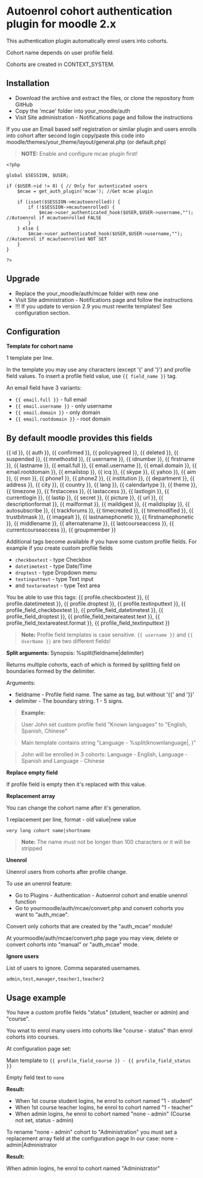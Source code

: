 # Autoenrol cohort authentication plugin for moodle 2.x

This authentication plugin automatically enrol users into cohorts.

Cohort name depends on user profile field.

Cohorts are created in CONTEXT_SYSTEM.

## Installation

 * Download the archive and extract the files, or clone the repository from GitHub
 * Copy the 'mcae' folder into your_moodle/auth
 * Visit Site administration - Notifications page and follow the instructions

If you use an Email based self registration or similar plugin and users enrolls into cohort after second login copy/paste this code into moodle/themes/your_theme/layout/general.php (or default.php)

> **NOTE:** Enable and configure mcae plugin first!


    <?php

    global $SESSION, $USER;

    if ($USER->id != 0) { // Only for autenticated users
        $mcae = get_auth_plugin('mcae'); //Get mcae plugin

        if (isset($SESSION->mcautoenrolled)) {
            if (!$SESSION->mcautoenrolled) {
                $mcae->user_authenticated_hook($USER,$USER->username,""); //Autoenrol if mcautoenrolled FALSE
            }
        } else {
            $mcae->user_authenticated_hook($USER,$USER->username,""); //Autoenrol if mcautoenrolled NOT SET
        }
    }

    ?>

## Upgrade

 * Replace the your_moodle/auth/mcae folder with new one
 * Visit Site administration - Notifications page and follow the instructions
 * !!! If you update to version 2.9 you must rewrite templates! See configuration section.
 
## Configuration

**Template for cohort name**

1 template per line.

In the template you may use any characters (except '{' and '}') and profile field values. To insert a profile field value, use `{{ field_name }}` tag.

An email field have 3 variants:
 * `{{ email.full }}` - full email
 * `{{ email.username }}` - only username
 * `{{ email.domain }}` - only domain
 * `{{ email.rootdomain }}` - root domain

## By default moodle provides this fields

{{ id }}, {{ auth }}, {{ confirmed }}, {{ policyagreed }}, {{ deleted }}, {{ suspended }}, {{ mnethostid }}, {{ username }}, {{ idnumber }}, {{ firstname }}, {{ lastname }},
{{ email.full }}, {{ email.username }}, {{ email.domain }}, {{ email.rootdomain }}, {{ emailstop }},
{{ icq }}, {{ skype }}, {{ yahoo }}, {{ aim }}, {{ msn }}, {{ phone1 }}, {{ phone2 }},
{{ institution }}, {{ department }}, {{ address }}, {{ city }}, {{ country }}, {{ lang }},
{{ calendartype }}, {{ theme }}, {{ timezone }}, {{ firstaccess }}, {{ lastaccess }}, {{ lastlogin }}, {{ currentlogin }}, {{ lastip }},
{{ secret }}, {{ picture }}, {{ url }}, {{ descriptionformat }}, {{ mailformat }}, {{ maildigest }}, {{ maildisplay }}, {{ autosubscribe }}, {{ trackforums }},
{{ timecreated }}, {{ timemodified }}, {{ trustbitmask }}, {{ imagealt }}, {{ lastnamephonetic }}, {{ firstnamephonetic }}, {{ middlename }}, {{ alternatename }},
{{ lastcourseaccess }}, {{ currentcourseaccess }}, {{ groupmember }}

Additional tags become available if you have some custom profile fields.
For example if you create custom profile fields
 * `checkboxtest` - type Checkbox
 * `datetimetest` - type Date/Time
 * `droptest` - type Dropdown menu
 * `textinputtext` - type Text input
 * and `textareatest` - type Text area

You be able to use this tags:
{{ profile.checkboxtest }}, {{ profile.datetimetest }}, {{ profile.droptest }}, {{ profile.textinputtext }}, {{ profile_field_checkboxtest }}, 
{{ profile_field_datetimetest }}, {{ profile_field_droptest }}, {{ profile_field_textareatest.text }}, {{ profile_field_textareatest.format }}, 
{{ profile_field_textinputtext }}

> **Note:** Profile field templates is case sensitive. `{{ username }}` and `{{ UserName }}` are two different fields!

**Split arguments:**
Synopsis: %split(fieldname|delimiter)

Returns multiple cohorts, each of which is formed by splitting field on boundaries formed by the delimiter.

Arguments:
 * fieldname - Profile field name. The same as tag, but without '{{' and '}}'
 * delimiter - The boundary string. 1 - 5 signs.

> **Example:**

> User John set custom profile field "Known languages" to "English, Spanish, Chinese"

> Main template contains string "Language - %split(knownlanguage|, )"

> John will be enrolled in 3 cohorts: Language - English, Language - Spanish and Language - Chinese


**Replace empty field**

If profile field is empty then it's replaced with this value.

**Replacement array**

You can change the cohort name after it's generation.

1 replacement per line, format - old value|new value

    very long cohort name|shortname

> **Note:** The name must not be longer than 100 characters or it will be stripped

**Unenrol**

Unenrol users from cohorts after profile change.

To use an unenrol feature:

 * Go to Plugins - Authentication - Autoenrol cohort and enable unenrol function
 * Go to yourmoodle/auth/mcae/convert.php and convert cohorts you want to "auth_mcae".

Convert only cohorts that are created by the "auth_mcae" module!

At yourmoodle/auth/mcae/convert.php page you may view, delete or convert cohorts into "manual" or "auth_mcae" mode.

**Ignore users**

List of users to ignore. Comma separated usernames.

    admin,test,manager,teacher1,teacher2

## Usage example

You have a custom profile fields "status" (student, teacher or admin) and "course". 

You wnat to enrol many users into cohorts like "course - status" than enrol cohorts into courses.

At configuration page set:

Main template to `{{ profile_field_course }} - {{ profile_field_status }}`

Empty field text to ` none `

**Result:**

 * When 1st course student logins, he enrol to cohort named "1 - student"
 * When 1st course teacher logins, he enrol to cohort named "1 - teacher"
 * When admin logins, he enrol to cohort named "none - admin" (Course not set, status - admin)

To rename "none - admin" cohort to "Administration" you must set a replacement array field at the configuration page
In our case: none - admin|Administrator

**Result:**

When admin logins, he enrol to cohort named "Administrator"
